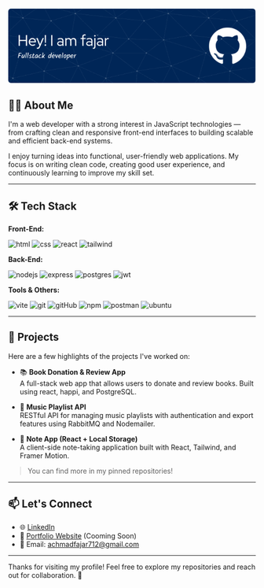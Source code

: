 ![Banner](./src/github-header-image.png)

## 👨‍💻 About Me

I'm a web developer with a strong interest in JavaScript technologies — from crafting clean and responsive front-end interfaces to building scalable and efficient back-end systems.

I enjoy turning ideas into functional, user-friendly web applications. My focus is on writing clean code, creating good user experience, and continuously learning to improve my skill set.

---

## 🛠️ Tech Stack

**Front-End:**

![html](https://img.shields.io/badge/HTML5-E34F26?style=for-the-badge&logo=html5&logoColor=white)
![css](https://img.shields.io/badge/CSS3-1572B6?style=for-the-badge&logo=css3&logoColor=white)
![react](https://img.shields.io/badge/React-20232A?style=for-the-badge&logo=react&logoColor=61DAFB)
![tailwind](https://img.shields.io/badge/Tailwind_CSS-38B2AC?style=for-the-badge&logo=tailwind-css&logoColor=white)


**Back-End:**

![nodejs](https://img.shields.io/badge/Node%20js-339933?style=for-the-badge&logo=nodedotjs&logoColor=white)
![express](https://img.shields.io/badge/Express%20js-000000?style=for-the-badge&logo=express&logoColor=white)
![postgres](https://img.shields.io/badge/PostgreSQL-316192?style=for-the-badge&logo=postgresql&logoColor=white)
![jwt](https://img.shields.io/badge/JWT-000000?style=for-the-badge&logo=JSON%20web%20tokens&logoColor=white)


**Tools & Others:**

![vite](https://img.shields.io/badge/Vite-B73BFE?style=for-the-badge&logo=vite&logoColor=FFD62E)
![git](https://img.shields.io/badge/GIT-E44C30?style=for-the-badge&logo=git&logoColor=white)
![gitHub](  https://img.shields.io/badge/GitHub-100000?style=for-the-badge&logo=github&logoColor=white)
![npm](https://img.shields.io/badge/npm-CB3837?style=for-the-badge&logo=npm&logoColor=white)
![postman](  https://img.shields.io/badge/Postman-FF6C37?style=for-the-badge&logo=Postman&logoColor=white)
![ubuntu](https://img.shields.io/badge/Ubuntu-E95420?style=for-the-badge&logo=ubuntu&logoColor=white)

---

## 📌 Projects

Here are a few highlights of the projects I've worked on:

- 📚 **Book Donation & Review App**  
  A full-stack web app that allows users to donate and review books. Built using react, happi, and PostgreSQL.

- 🎵 **Music Playlist API**  
  RESTful API for managing music playlists with authentication and export features using RabbitMQ and Nodemailer.

- 📝 **Note App (React + Local Storage)**  
  A client-side note-taking application built with React, Tailwind, and Framer Motion.

> You can find more in my pinned repositories!

---

## 📫 Let's Connect

- 🌐 [LinkedIn](https://www.linkedin.com/in/achmad-fajar-28b00335a/)  
- 💼 [Portfolio Website](https://yourportfolio.com) (Cooming Soon)  
- 📧 Email: achmadfajar712@gmail.com

---

Thanks for visiting my profile! Feel free to explore my repositories and reach out for collaboration. 🚀
